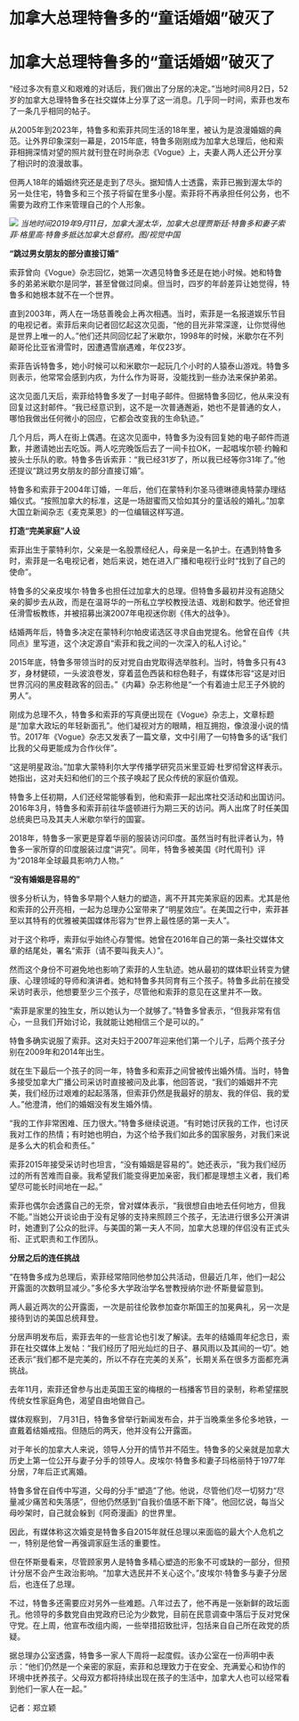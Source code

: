 # 加拿大总理特鲁多的“童话婚姻”破灭了

# 加拿大总理特鲁多的“童话婚姻”破灭了

“经过多次有意义和艰难的对话后，我们做出了分居的决定。”当地时间8月2日，52岁的加拿大总理特鲁多在社交媒体上分享了这一消息。几乎同一时间，索菲也发布了一条几乎相同的帖子。

从2005年到2023年，特鲁多和索菲共同生活的18年里，被认为是浪漫婚姻的典范。让外界印象深刻一幕是，2015年底，特鲁多刚刚成为加拿大总理后，他和索菲相拥深情对望的照片就刊登在时尚杂志《Vogue》上，夫妻人两人还公开分享了相识时的浪漫故事。

但两人18年的婚姻终究还是走到了尽头。据知情人士透露，索菲已搬到渥太华的另一处住宅，特鲁多和三个孩子将留在里多小屋。索菲将不再承担任何公务，也不需要为政府工作来管理自己的个人形象。

![](https://inews.gtimg.com/news_bt/OdVJsDi2Lv_oIzKXhfCtLt2MTVHFvjO8t4ReTvTpB62UMAA/1000)
_当地时间2019年9月11日，加拿大渥太华，加拿大总理贾斯廷·特鲁多和妻子索菲·格里高·特鲁多抵达加拿大总督府。图/视觉中国_

**“跳过男女朋友的部分直接订婚”**

索菲曾向《Vogue》杂志回忆，她第一次遇见特鲁多还是在她小时候。她和特鲁多的弟弟米歇尔是同学，甚至曾做过同桌。但当时，四岁的年龄差异让她觉得，特鲁多和她根本就不在一个世界。

直到2003年，两人在一场慈善晚会上再次相遇。当时，索菲是一名报道娱乐节目的电视记者。索菲后来向记者回忆起这次见面，“他的目光非常深邃，让你觉得他是世界上唯一的人。”他们还共同回忆起了米歇尔，1998年的时候，米歇尔在不列颠哥伦比亚省滑雪时，因遭遇雪崩遇难，年仅23岁。

索菲告诉特鲁多，她小时候可以和米歇尔一起玩几个小时的人猿泰山游戏。特鲁多则表示，他常常会感到内疚，为什么作为哥哥，没能找到一些办法来保护弟弟。

这次见面几天后，索菲给特鲁多发了一封电子邮件。但据特鲁多回忆，他从来没有回复过这封邮件。“我已经意识到，这不是一次普通邂逅，她也不是普通的女人，哪怕我做出任何微小的回应，它都会改变我的生命轨迹。”

几个月后，两人在街上偶遇。在这次见面中，特鲁多为没有回复她的电子邮件而道歉，并邀请她出去吃饭。两人吃完晚饭后去了一间卡拉OK，一起唱埃尔顿·约翰和披头士乐队的歌。特鲁多告诉索菲：“我已经31岁了，所以我已经等你31年了。”他还提议“跳过男女朋友的部分直接订婚”。

特鲁多和索菲于2004年订婚，一年后，他们在蒙特利尔圣马德琳德奥特蒙办理结婚仪式。“按照加拿大的标准，这是一场甜蜜而又恰如其分的童话般的婚礼。”加拿大国立新闻杂志《麦克莱恩》的一位编辑这样写道。

**打造“完美家庭”人设**

索菲出生于蒙特利尔，父亲是一名股票经纪人，母亲是一名护士。在遇到特鲁多时，索菲是一名电视记者，她后来说，她在进入广播和电视行业时“找到了自己的使命”。

特鲁多的父亲皮埃尔·特鲁多也担任过加拿大的总理。但特鲁多最初并没有追随父亲的脚步去从政，而是在温哥华的一所私立学校教授法语、戏剧和数学。他还曾担任滑雪板教练，并被招募出演2007年电视迷你剧《伟大的战争》。

结婚两年后，特鲁多决定在蒙特利尔帕皮诺选区寻求自由党提名。他曾在自传《共同点》里写道，这个决定源自“索菲和我之间的一次深入的私人讨论。”

2015年底，特鲁多带领当时的反对党自由党取得选举胜利。当时，特鲁多只有43岁，身材健硕，一头波浪卷发，穿着蓝色西装和棕色鞋子，有媒体形容“这是对旧世界沉闷的黑皮鞋政客的回击。”《内幕》杂志称他是“一个有着迪士尼王子外貌的男人”。

刚成为总理不久，特鲁多和索菲的写真便出现在《Vogue》杂志上，文章标题是“加拿大政坛的年轻新面孔”。他们凝视对方的眼睛，相互拥抱，像浪漫小说的情节。2017年《Vogue》杂志又发表了一篇文章，文中引用了一句特鲁多的话“我们比我的父母更能成为合作伙伴”。

“这是明星政治。”加拿大蒙特利尔大学传播学研究员米里亚姆·杜罗彻曾这样表示。她指出，这对夫妇和他们的三个孩子唤起了民众传统的家庭价值观。

特鲁多上任初期，人们还经常能够看到，他和索菲一起出席社交活动和出国访问。2016年3月，特鲁多和索菲前往华盛顿进行为期三天的访问。两人出席了时任美国总统奥巴马及其夫人米歇尔举行的国宴。

2018年，特鲁多一家更是穿着华丽的服装访问印度。虽然当时有批评者认为，特鲁多一家所穿的印度服装过度“讲究”。同年，特鲁多被美国《时代周刊》评为“2018年全球最具影响力人物。”

**“没有婚姻是容易的”**

很多分析认为，特鲁多早期个人魅力的塑造，离不开其完美家庭的因素。尤其是他和索菲的公开亮相，一起为总理办公室带来了“明星效应”。在美国之行中，索菲甚至以其特有的优雅被美国媒体形容为“世界上最性感的第一夫人”。

对于这个称呼，索菲似乎始终心存警惕。她曾在2016年自己的第一条社交媒体文章的结尾处，署名“索菲（请不要叫我夫人）”。

然而这个身份不可避免地也影响了索菲的人生轨迹。她从最初的媒体职业转变为健康、心理领域的导师和演讲者。她和特鲁多共同育有三个孩子。特鲁多此前在接受采访时表示，他想要至少三个孩子，尽管他和索菲的意见在这里并不一致。

“索菲是家里的独生女，所以她认为一个就够了。”特鲁多曾表示，“但我非常有信心，一旦我们开始讨论，我就能让她相信三个是可以的。”

特鲁多确实说服了索菲。这对夫妇于2007年迎来他们第一个儿子，后两个孩子分别在2009年和2014年出生。

就在生下最后一个孩子的同一年，特鲁多和索菲之间曾被传出婚外情。当时，特鲁多接受加拿大广播公司采访时直接被问及此事，他回答说，“我们的婚姻并不完美，我们经历过艰难的起起落落，但索菲仍然是我最好的朋友、我的伴侣、我的爱人。”他澄清，他们的婚姻没有发生婚外情。

“我的工作非常困难、压力很大。”特鲁多继续说道。“有时她讨厌我的工作，也讨厌我对工作的热情；有时她也明白，为这个给予我们如此多的国家服务，对我们来说是多么大的机会和责任。”

索菲2015年接受采访时也坦言，“没有婚姻是容易的”。她还表示，“我为我们经历过的所有苦难而自豪。我希望我们能变得更加亲密，我们都是理想主义者，我们希望尽可能长时间地在一起。”

索菲也偶尔会透露自己的无奈，曾对媒体表示，“我很想自由地去任何地方，但我不能。”当她公开谈论由于没有足够的支持来照顾三个孩子，无法进行很多公开演讲时，她遭到了公众的批评。与美国的第一夫人不同，加拿大总理的伴侣没有正式头衔、正式职责和工作团队。

**分居之后的连任挑战**

“在特鲁多成为总理后，索菲经常陪同他参加公共活动，但最近几年，他们一起公开露面的次数明显减少。”多伦多大学政治学名誉教授纳尔逊·怀斯曼留意到。

两人最近两次的公开露面，一次是前往伦敦参加查尔斯国王的加冕典礼，另一次是接待到访的美国总统拜登。

分居声明发布后，索菲去年的一些言论也引发了解读。去年的结婚周年纪念日，索菲在社交媒体上发帖：“我们经历了阳光灿烂的日子、暴风雨以及其间的一切”。她还表示“我们都不是完美的，所以不存在完美的关系”，长期关系在很多方面都充满挑战。

去年11月，索菲还曾参与出走英国王室的梅根的一档播客节目的录制，称希望摆脱传统女性家庭角色，渴望自由地做自己。

媒体观察到， 7月31日，特鲁多曾举行新闻发布会，并于当晚乘坐多伦多地铁，一直戴着结婚戒指。但随后的两天，他并没有公开露面。

对于年长的加拿大人来说，领导人分开的情节并不陌生。特鲁多的父亲就是加拿大历史上第一位公开与妻子分手的领导人。皮埃尔·特鲁多和妻子玛格丽特于1977年分居，7年后正式离婚。

特鲁多曾在自传中写道，父母的分手“塑造”了他。他说，尽管他们尽一切努力“尽量减少痛苦和失落感”，但他仍然感到“自我价值感不断下降”。他回忆说，每当父母吵架时，自己就会躲到《阿奇漫画》的世界里。

因此，有媒体称这次婚变是特鲁多自2015年就任总理以来面临的最大个人危机之一，特别是他曾一再强调家庭生活的重要性。

但在怀斯曼看来，尽管顾家男人是特鲁多精心塑造的形象不可或缺的一部分，但预计分居不会产生政治影响。“加拿大选民并不关心这个。”皮埃尔·特鲁多与妻子分居后，也连任了总理。

不过，特鲁多还需要应对另外一些难题。八年过去了，他不再是一张新鲜的政坛面孔。他领导的多数党自由党政府已沦为少数党，目前在民意调查中落后于反对党保守党。在上周，他宣布改组内阁，一些举措招致批评，包括来自自己所在政党的质疑。

据总理办公室透露，特鲁多一家人下周将一起度假。该办公室在一份声明中表示：“他们仍然是一个亲密的家庭，索菲和总理致力于在安全、充满爱心和协作的环境中抚养孩子。父母双方都将持续出现在孩子的生活中，加拿大人也可以经常看到他们一家人在一起。”

记者：郑立颖

